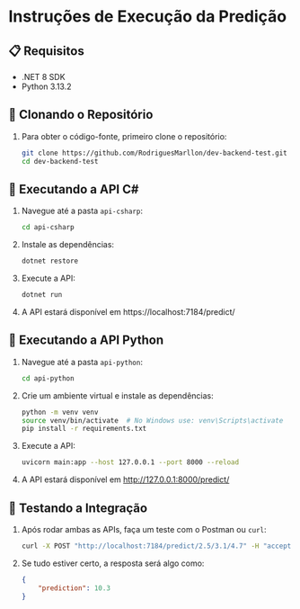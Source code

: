 # Instruções de Execução da Predição

## 📋 Requisitos
- .NET 8 SDK
- Python 3.13.2

## 📌 Clonando o Repositório
1. Para obter o código-fonte, primeiro clone o repositório:
    ```bash
    git clone https://github.com/RodriguesMarllon/dev-backend-test.git
    cd dev-backend-test
    ```

## 🚀 Executando a API C#
1. Navegue até a pasta `api-csharp`:
    ```bash
    cd api-csharp
    ```

2. Instale as dependências:
    ```bash
    dotnet restore
    ```

3. Execute a API:
    ```bash
    dotnet run
    ```

4. A API estará disponível em https://localhost:7184/predict/

## 🐍 Executando a API Python
1. Navegue até a pasta `api-python`:
    ```bash
    cd api-python
    ```

2. Crie um ambiente virtual e instale as dependências:
    ```bash
    python -m venv venv
    source venv/bin/activate  # No Windows use: venv\Scripts\activate
    pip install -r requirements.txt
    ```

3. Execute a API:
    ```bash
    uvicorn main:app --host 127.0.0.1 --port 8000 --reload
    ```

4. A API estará disponível em http://127.0.0.1:8000/predict/

## 🔗 Testando a Integração
1. Após rodar ambas as APIs, faça um teste com o Postman ou `curl`:
    ```bash
    curl -X POST "http://localhost:7184/predict/2.5/3.1/4.7" -H "accept: application/json"
    ```

2. Se tudo estiver certo, a resposta será algo como:
    ```json
    {
        "prediction": 10.3
    }
    ```
